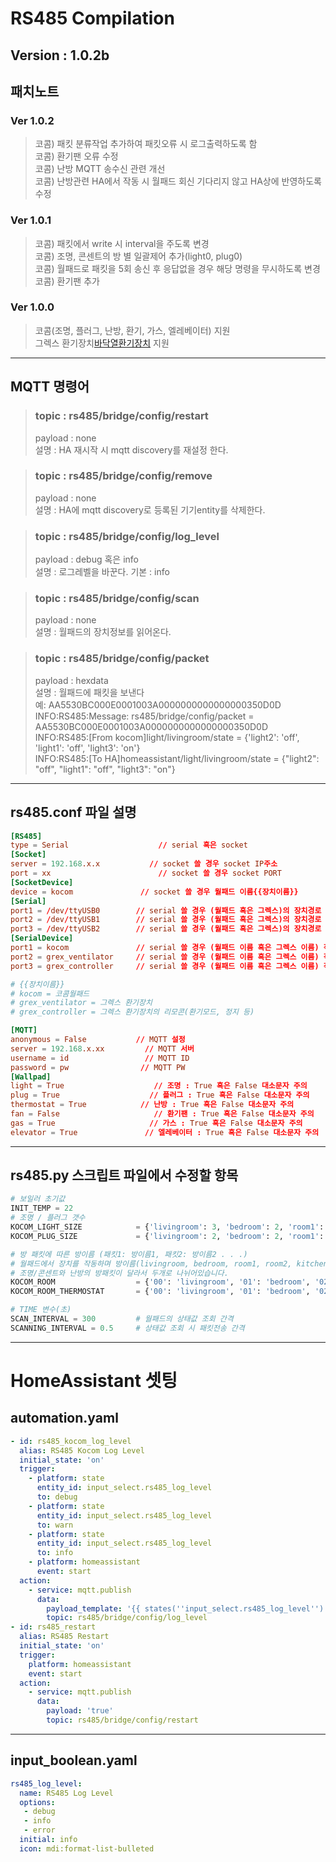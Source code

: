 RS485 Compilation
=================
Version : 1.0.2b
----------------

## 패치노트
### Ver 1.0.2
> 코콤) 패킷 분류작업 추가하여 패킷오류 시 로그출력하도록 함  
> 코콤) 환기팬 오류 수정  
> 코콤) 난방 MQTT 송수신 관련 개선  
> 코콤) 난방관련 HA에서 작동 시 월패드 회신 기다리지 않고 HA상에 반영하도록 수정  
### Ver 1.0.1
> 코콤) 패킷에서 write 시 interval을 주도록 변경  
> 코콤) 조명, 콘센트의 방 별 일괄제어 추가(light0, plug0)  
> 코콤) 월패드로 패킷을 5회 송신 후 응답없을 경우 해당 명령을 무시하도록 변경  
> 코콤) 환기팬 추가  
### Ver 1.0.0
> 코콤(조명, 플러그, 난방, 환기, 가스, 엘레베이터) 지원  
> 그렉스 환기장치[바닥열환기장치][grex_link] 지원  
---  
## MQTT 명령어
> ### topic : rs485/bridge/config/restart  
> payload : none  
> 설명 : HA 재시작 시 mqtt discovery를 재설정 한다.  

> ### topic : rs485/bridge/config/remove  
> payload : none  
> 설명 : HA에 mqtt discovery로 등록된 기기entity를 삭제한다.  

> ### topic : rs485/bridge/config/log_level  
> payload : debug 혹은 info  
> 설명 : 로그레벨을 바꾼다. 기본 : info  

> ### topic : rs485/bridge/config/scan  
> payload : none  
> 설명 : 월패드의 장치정보를 읽어온다.  

> ### topic : rs485/bridge/config/packet  
> payload : hexdata  
> 설명 : 월패드에 패킷을 보낸다  
> 예: AA5530BC000E0001003A0000000000000000350D0D  
> INFO:RS485:Message: rs485/bridge/config/packet = AA5530BC000E0001003A0000000000000000350D0D  
> INFO:RS485:[From kocom]light/livingroom/state = {'light2': 'off', 'light1': 'off', 'light3': 'on'}  
> INFO:RS485:[To HA]homeassistant/light/livingroom/state = {"light2": "off", "light1": "off", "light3": "on"}  
---  
## rs485.conf 파일 설명
```conf
[RS485]
type = Serial                    // serial 혹은 socket
[Socket]
server = 192.168.x.x           // socket 쓸 경우 socket IP주소
port = xx                        // socket 쓸 경우 socket PORT
[SocketDevice]
device = kocom               // socket 쓸 경우 월패드 이름{{장치이름}}
[Serial]
port1 = /dev/ttyUSB0        // serial 쓸 경우 (월패드 혹은 그렉스)의 장치경로 작성
port2 = /dev/ttyUSB1        // serial 쓸 경우 (월패드 혹은 그렉스)의 장치경로 작성
port3 = /dev/ttyUSB2        // serial 쓸 경우 (월패드 혹은 그렉스)의 장치경로 작성
[SerialDevice]
port1 = kocom               // serial 쓸 경우 (월패드 이름 혹은 그렉스 이름) 작성{{장치이름}}
port2 = grex_ventilator     // serial 쓸 경우 (월패드 이름 혹은 그렉스 이름) 작성{{장치이름}}
port3 = grex_controller     // serial 쓸 경우 (월패드 이름 혹은 그렉스 이름) 작성{{장치이름}}

# {{장치이름}}
# kocom = 코콤월패드
# grex_ventilator = 그렉스 환기장치
# grex_controller = 그렉스 환기장치의 리모콘(환기모드, 정지 등)

[MQTT]
anonymous = False           // MQTT 설정
server = 192.168.x.xx         // MQTT 서버
username = id                 // MQTT ID
password = pw                // MQTT PW
[Wallpad]
light = True                    // 조명 : True 혹은 False 대소문자 주의
plug = True                    // 플러그 : True 혹은 False 대소문자 주의
thermostat = True            // 난방 : True 혹은 False 대소문자 주의
fan = False                     // 환기팬 : True 혹은 False 대소문자 주의
gas = True                     // 가스 : True 혹은 False 대소문자 주의
elevator = True               // 엘레베이터 : True 혹은 False 대소문자 주의
```
---  
## rs485.py 스크립트 파일에서 수정할 항목

```py
# 보일러 초기값
INIT_TEMP = 22
# 조명 / 플러그 갯수
KOCOM_LIGHT_SIZE            = {'livingroom': 3, 'bedroom': 2, 'room1': 2, 'room2': 2, 'kitchen': 3}
KOCOM_PLUG_SIZE             = {'livingroom': 2, 'bedroom': 2, 'room1': 2, 'room2': 2, 'kitchen': 2}

# 방 패킷에 따른 방이름 (패킷1: 방이름1, 패킷2: 방이름2 . . .)
# 월패드에서 장치를 작동하며 방이름(livingroom, bedroom, room1, room2, kitchen 등)을 확인하여 본인의 상황에 맞게 바꾸세요
# 조명/콘센트와 난방의 방패킷이 달라서 두개로 나뉘어있습니다.
KOCOM_ROOM                  = {'00': 'livingroom', '01': 'bedroom', '02': 'room1', '03': 'room2', '04': 'kitchen'}
KOCOM_ROOM_THERMOSTAT       = {'00': 'livingroom', '01': 'bedroom', '02': 'room1', '03': 'room2'}

# TIME 변수(초)
SCAN_INTERVAL = 300         # 월패드의 상태값 조회 간격
SCANNING_INTERVAL = 0.5     # 상태값 조회 시 패킷전송 간격
```
---  
# HomeAssistant 셋팅  

## automation.yaml  
```yaml
- id: rs485_kocom_log_level
  alias: RS485 Kocom Log Level
  initial_state: 'on'
  trigger:
    - platform: state
      entity_id: input_select.rs485_log_level
      to: debug
    - platform: state
      entity_id: input_select.rs485_log_level
      to: warn
    - platform: state
      entity_id: input_select.rs485_log_level
      to: info
    - platform: homeassistant
      event: start
  action:
    - service: mqtt.publish
      data:
        payload_template: '{{ states(''input_select.rs485_log_level'') }}'
        topic: rs485/bridge/config/log_level
- id: rs485_restart
  alias: RS485 Restart
  initial_state: 'on'
  trigger:
    platform: homeassistant
    event: start
  action:
    - service: mqtt.publish
      data:
        payload: 'true'
        topic: rs485/bridge/config/restart
```
---  
## input_boolean.yaml  
```yaml
rs485_log_level:
  name: RS485 Log Level
  options:
   - debug
   - info
   - error
  initial: info
  icon: mdi:format-list-bulleted
```

[grex_link]: http://www.grex.co.kr/product-index/prd-a/
